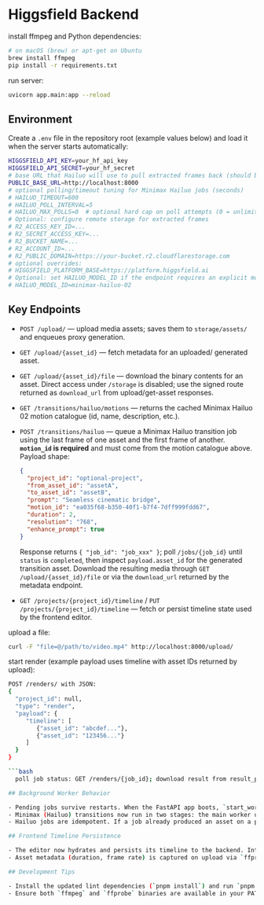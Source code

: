 # Higgsfield Backend

install ffmpeg and Python dependencies:

```bash
# on macOS (brew) or apt-get on Ubuntu
brew install ffmpeg
pip install -r requirements.txt
```

run server:

```bash
uvicorn app.main:app --reload
```

## Environment

Create a `.env` file in the repository root (example values below) and load it when the server starts automatically:

```bash
HIGGSFIELD_API_KEY=your_hf_api_key
HIGGSFIELD_API_SECRET=your_hf_secret
# base URL that Hailuo will use to pull extracted frames back (should be externally reachable in production)
PUBLIC_BASE_URL=http://localhost:8000
# optional polling/timeout tuning for Minimax Hailuo jobs (seconds)
# HAILUO_TIMEOUT=600
# HAILUO_POLL_INTERVAL=5
# HAILUO_MAX_POLLS=0  # optional hard cap on poll attempts (0 = unlimited until timeout)
# Optional: configure remote storage for extracted frames
# R2_ACCESS_KEY_ID=...
# R2_SECRET_ACCESS_KEY=...
# R2_BUCKET_NAME=...
# R2_ACCOUNT_ID=...
# R2_PUBLIC_DOMAIN=https://your-bucket.r2.cloudflarestorage.com
# optional overrides:
# HIGGSFIELD_PLATFORM_BASE=https://platform.higgsfield.ai
# Optional: set HAILUO_MODEL_ID if the endpoint requires an explicit model identifier
# HAILUO_MODEL_ID=minimax-hailuo-02
```

## Key Endpoints

- `POST /upload/` — upload media assets; saves them to `storage/assets/` and enqueues proxy generation.
- `GET /upload/{asset_id}` — fetch metadata for an uploaded/ generated asset.
- `GET /upload/{asset_id}/file` — download the binary contents for an asset. Direct access under `/storage` is disabled; use the signed route returned as `download_url` from upload/get-asset responses.
- `GET /transitions/hailuo/motions` — returns the cached Minimax Hailuo 02 motion catalogue (id, name, description, etc.).
- `POST /transitions/hailuo` — queue a Minimax Hailuo transition job using the last frame of one asset and the first frame of another. **`motion_id` is required** and must come from the motion catalogue above. Payload shape:

  ```json
  {
    "project_id": "optional-project",
    "from_asset_id": "assetA",
    "to_asset_id": "assetB",
    "prompt": "Seamless cinematic bridge",
    "motion_id": "ea035f68-b350-40f1-b7f4-7dff999fdd67",
    "duration": 2,
    "resolution": "768",
    "enhance_prompt": true
  }
  ```

  Response returns `{ "job_id": "job_xxx" }`; poll `/jobs/{job_id}` until `status` is `completed`, then inspect `payload.asset_id` for the generated transition asset. Download the resulting media through `GET /upload/{asset_id}/file` or via the `download_url` returned by the metadata endpoint.
- `GET /projects/{project_id}/timeline` / `PUT /projects/{project_id}/timeline` — fetch or persist timeline state used by the frontend editor.

upload a file:

```bash
curl -F "file=@/path/to/video.mp4" http://localhost:8000/upload/
```

start render (example payload uses timeline with asset IDs returned by upload):

```bash
POST /renders/ with JSON:
{
  "project_id": null,
  "type": "render",
  "payload": {
     "timeline": [
        {"asset_id": "abcdef..."},
        {"asset_id": "123456..."}
     ]
  }
}

```bash
  poll job status: GET /renders/{job_id}; download result from result_path.

## Background Worker Behavior

- Pending jobs survive restarts. When the FastAPI app boots, `start_worker_thread()` scans the database for `queued`, `waiting`, or `running` jobs and re-enqueues them so no work is lost during deploys or crashes.
- Minimax (Hailuo) transitions now run in two stages: the main worker uploads frames and queues the remote job, while a dedicated poller thread monitors completion and finalizes assets. This prevents long-running polls from blocking proxy or render work.
- Hailuo jobs are idempotent. If a job already produced an asset on a previous attempt, reruns simply mark it complete without re-downloading.

## Frontend Timeline Persistence

- The editor now hydrates and persists its timeline to the backend. Interactions with clips automatically sync through `PUT /projects/{project_id}/timeline`, keeping sessions durable across refreshes.
- Asset metadata (duration, frame rate) is captured on upload via `ffprobe`. Durations feed into the UI so default clip lengths align with the source media.

## Development Tips

- Install the updated lint dependencies (`pnpm install`) and run `pnpm lint` to catch style or type issues locally.
- Ensure both `ffmpeg` and `ffprobe` binaries are available in your PATH so metadata extraction and proxy generation succeed.
